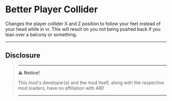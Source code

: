 ﻿# Better Player Collider

Changes the player collider X and Z position to follow your feet instead of your head while in vr.
This will result on you not being pushed back if you lean over a balcony or something.

---

## Disclosure

> ---
> ⚠️ **Notice!**
>
> This mod's developer(s) and the mod itself, along with the respective mod loaders, have no affiliation with ABI!
>
> ---
